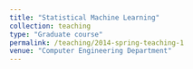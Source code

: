 ```yaml
---
title: "Statistical Machine Learning"
collection: teaching
type: "Graduate course"
permalink: /teaching/2014-spring-teaching-1
venue: "Computer Engineering Department"
---
```

